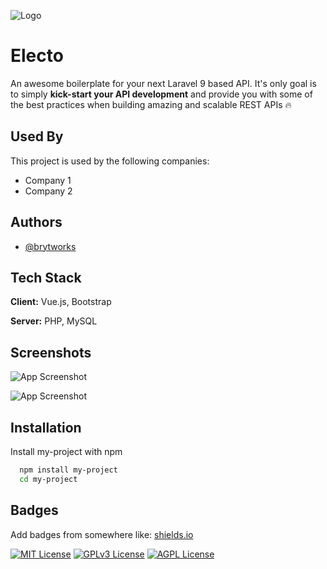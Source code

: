
![Logo](https://dev-to-uploads.s3.amazonaws.com/uploads/articles/th5xamgrr6se0x5ro4g6.png)


# Electo


An awesome boilerplate for your next Laravel 9 based API. It's only goal is to simply **kick-start your API development** and provide you with some of the best practices when building amazing and scalable REST APIs 🔥



## Used By

This project is used by the following companies:

- Company 1
- Company 2


## Authors

- [@brytworks](https://www.github.com/brytphp)


## Tech Stack

**Client:** Vue.js, Bootstrap

**Server:** PHP, MySQL


## Screenshots

![App Screenshot](https://via.placeholder.com/468x300?text=App+Screenshot+Here)

![App Screenshot](https://via.placeholder.com/468x300?text=App+Screenshot+Here)


## Installation

Install my-project with npm

```bash
  npm install my-project
  cd my-project
```
    
## Badges

Add badges from somewhere like: [shields.io](https://shields.io/)

[![MIT License](https://img.shields.io/badge/License-MIT-green.svg)](https://choosealicense.com/licenses/mit/)
[![GPLv3 License](https://img.shields.io/badge/License-GPL%20v3-yellow.svg)](https://opensource.org/licenses/)
[![AGPL License](https://img.shields.io/badge/license-AGPL-blue.svg)](http://www.gnu.org/licenses/agpl-3.0)

